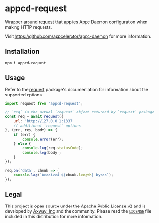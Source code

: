 # appcd-request

Wrapper around [request](https://npmjs.org/package/request) that applies Appc Daemon configuration
when making HTTP requests.

Visit https://github.com/appcelerator/appc-daemon for more information.

## Installation

	npm i appcd-request

## Usage

Refer to the [request](https://npmjs.org/package/request) package's documentation for information
about the supported options.

```js
import request from 'appcd-request';

// `req` is the actual `request` object returned by `request` package
const req = await request({
	url: 'http://127.0.0.1:1337'
	// additional `request` options
}, (err, res, body) => {
	if (err) {
		console.error(err);
	} else {
		console.log(req.statusCode);
		console.log(body);
	}
});

req.on('data', chunk => {
	console.log(`Received ${chunk.length} bytes`);
});
```

## Legal

This project is open source under the [Apache Public License v2][1] and is developed by
[Axway, Inc](http://www.axway.com/) and the community. Please read the [`LICENSE`][1] file included
in this distribution for more information.

[1]: https://github.com/appcelerator/appc-daemon/packages/appcd-request/LICENSE
